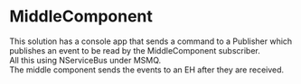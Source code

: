 # MiddleComponent
This solution has a console app that sends a command to a Publisher which publishes an event to be read by the MiddleComponent subscriber. <br> All this using NServiceBus under MSMQ. <br>
The middle component sends the events to an EH after they are received.

